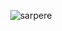 <p align="center"> <img src="https://github-readme-stats.vercel.app/api?username=sarpere&show_icons=true&theme=dark" alt="sarpere" />

